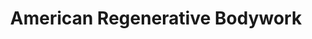 ---
title: "American Regenerative Bodywork"
url: /roswell/american-regenerative-bodywork/
shop: massage
---